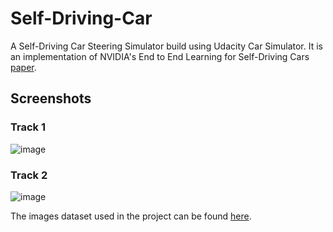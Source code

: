 # Self-Driving-Car

A  Self-Driving Car Steering Simulator build using Udacity Car Simulator. It is an implementation of NVIDIA's End to End Learning for Self-Driving Cars [paper](https://arxiv.org/pdf/1604.07316.pdf).

## Screenshots

### Track 1

![image](https://github.com/Amann09/Self-Driving-Car/assets/100956289/b83deee8-9372-43fe-916e-708ca0c6c340)

### Track 2

![image](https://github.com/Amann09/Self-Driving-Car/assets/100956289/891adcdd-d7f0-43b9-93da-cd45599713c7)




The images dataset used in the project can be found [here](https://github.com/rslim087a/track).
